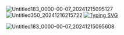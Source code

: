 
![Untitled183_0000-00-07_20241215095127](https://github.com/user-attachments/assets/ff873ed9-04d8-4d2b-bfa1-e4cce0b7bc8c)
![Untitled350_20241216215722](https://github.com/user-attachments/assets/a436ddd6-25bd-4f01-8892-48e9ca4462f7)
[![Typing SVG](https://readme-typing-svg.herokuapp.com?font=Fredoka&weight=500&duration=2500&pause=2000&color=F70000&background=C7FF0000&multiline=true&width=435&lines=%E3%85%A4%E3%85%A4%E3%85%A4%E3%85%A4%E3%85%A4%E3%85%A4%E3%85%A4++Jern+or+Karter+%E2%9F%A2)](https://git.io/typing-svg)


![Untitled183_0000-00-07_20241215095608](https://github.com/user-attachments/assets/13e78197-8338-4710-a71c-1685a50d9f66)

